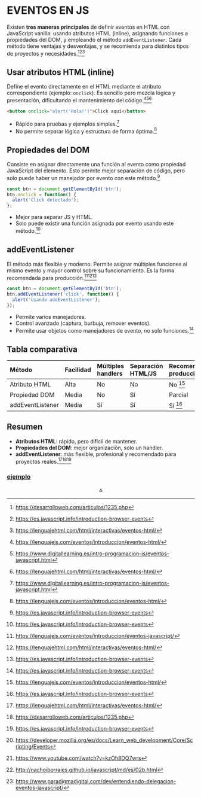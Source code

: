 
# EVENTOS EN JS 

Existen **tres maneras principales** de definir eventos en HTML con JavaScript vanilla: usando atributos HTML (inline), asignando funciones a propiedades del DOM, y empleando el método `addEventListener`. Cada método tiene ventajas y desventajas, y se recomienda para distintos tipos de proyectos y necesidades.[^1][^5][^9]

## Usar atributos HTML (inline)

Define el evento directamente en el HTML mediante el atributo correspondiente (ejemplo: `onclick`). Es sencillo pero mezcla lógica y presentación, dificultando el mantenimiento del código.[^2][^3][^9]

```html
<button onclick="alert('Hola!')">Click aquí</button>
```

- Rápido para pruebas y ejemplos simples.[^3]
- No permite separar lógica y estructura de forma óptima.[^2]


## Propiedades del DOM

Consiste en asignar directamente una función al evento como propiedad JavaScript del elemento. Esto permite mejor separación de código, pero solo puede haber un manejador por evento con este método.[^5]

```js
const btn = document.getElementById('btn');
btn.onclick = function() {
  alert('Click detectado');
};
```

- Mejor para separar JS y HTML.
- Solo puede existir una función asignada por evento usando este método.[^5]


## addEventListener

El método más flexible y moderno. Permite asignar múltiples funciones al mismo evento y mayor control sobre su funcionamiento. Es la forma recomendada para producción.[^4][^9][^5]

```js
const btn = document.getElementById('btn');
btn.addEventListener('click', function() {
  alert('Usando addEventListener');
});
```

- Permite varios manejadores.
- Control avanzado (captura, burbuja, remover eventos).
- Permite usar objetos como manejadores de evento, no solo funciones.[^5]


## Tabla comparativa

| Método | Facilidad | Múltiples handlers | Separación HTML/JS | Recomendado producción |
| :-- | :-- | :-- | :-- | :-- |
| Atributo HTML | Alta | No | No | No [^2] |
| Propiedad DOM | Media | No | Sí | Parcial |
| addEventListener | Media | Sí | Sí | Sí [^5] |

## Resumen

- **Atributos HTML**: rápido, pero difícil de mantener.
- **Propiedades del DOM**: mejor organización, solo un handler.
- **addEventListener**: más flexible, profesional y recomendado para proyectos reales.[^9][^1][^5]
<span style="display:none">[^10][^6][^7][^8]</span>

### [ejemplo](js__eventos_ejemplo.html)


<div style="text-align: center">⁂</div>

[^1]: https://desarrolloweb.com/articulos/1235.php

[^2]: https://lenguajejs.com/eventos/introduccion/eventos-html/

[^3]: https://www.digitallearning.es/intro-programacion-js/eventos-javascript.html

[^4]: https://lenguajejs.com/eventos/introduccion/eventos-javascript/

[^5]: https://es.javascript.info/introduction-browser-events

[^6]: https://www.youtube.com/watch?v=kzOh8DQ7wrs

[^7]: http://nachoiborraies.github.io/javascript/md/es/02b.html

[^8]: https://www.paradigmadigital.com/dev/entendiendo-delegacion-eventos-javascript/

[^9]: https://lenguajehtml.com/html/interactivas/eventos-html/

[^10]: https://developer.mozilla.org/es/docs/Learn_web_development/Core/Scripting/Events

